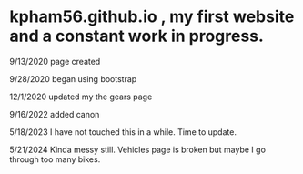 
# kpham56.github.io , my first website and a constant work in progress. 

9/13/2020 page created

9/28/2020 began using bootstrap  

12/1/2020 updated my the gears page

9/16/2022 added canon

5/18/2023 I have not touched this in a while. Time to update.

5/21/2024 Kinda messy still. Vehicles page is broken but maybe I go through too many bikes.
